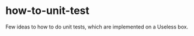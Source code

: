 how-to-unit-test
================

Few ideas to how to do unit tests, which are implemented on a Useless box.
